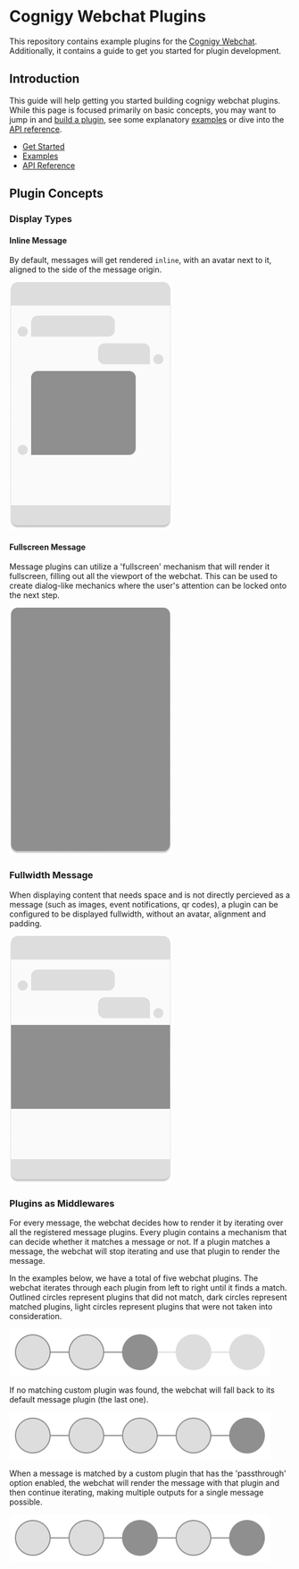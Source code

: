 # Cognigy Webchat Plugins
This repository contains example plugins for the [Cognigy Webchat](https://github.com/Cognigy/WebchatWidget).
Additionally, it contains a guide to get you started for plugin development.

## Introduction
This guide will help getting you started building cognigy webchat plugins.
While this page is focused primarily on basic concepts, you may want to jump in and [build a plugin](./docs/get-started.md), see some explanatory [examples](./docs/examples.md) or dive into the [API reference](./docs/api-reference.md).

- [Get Started](./docs/get-started.md) 
- [Examples](./docs/examples.md)
- [API Reference](./docs/api-reference.md)


## Plugin Concepts

### Display Types
#### Inline Message
By default, messages will get rendered `inline`, with an avatar next to it, aligned to the side of the message origin.

![Inline Message](./assets/message-plugin-inline.png)  


#### Fullscreen Message
Message plugins can utilize a 'fullscreen' mechanism that will render it fullscreen, filling out all the viewport of the webchat. This can be used to create dialog-like mechanics where the user's attention can be locked onto the next step.

![Fullscreen Message](./assets/message-plugin-fullscreen.png)

### Fullwidth Message
When displaying content that needs space and is not directly percieved as a message (such as images, event notifications, qr codes), a plugin can be configured to be displayed fullwidth, without an avatar, alignment and padding. 

![Fullwidth Message](./assets/message-plugin-fullwidth.png)


### Plugins as Middlewares

For every message, the webchat decides how to render it by iterating over all the registered message plugins.
Every plugin contains a mechanism that can decide whether it matches a message or not.
If a plugin matches a message, the webchat will stop iterating and use that plugin to render the message.

In the examples below, we have a total of five webchat plugins.
The webchat iterates through each plugin from left to right until it finds a match.
Outlined circles represent plugins that did not match, dark circles represent matched plugins, light circles represent plugins that were not taken into consideration.

![Plugin Message](./assets/plugin-chain-match.png)  

If no matching custom plugin was found, the webchat will fall back to its default message plugin (the last one).

![Default Message](./assets/plugin-chain-default.png)  

When a message is matched by a custom plugin that has the 'passthrough' option enabled, the webchat will render the message with that plugin and then continue iterating, making multiple outputs for a single message possible.

![Passthrough Plugin Message](./assets/plugin-chain-passthrough.png)
